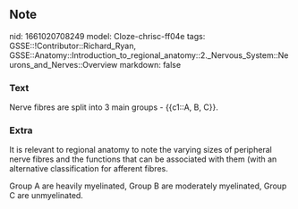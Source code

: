 ## Note
nid: 1661020708249
model: Cloze-chrisc-ff04e
tags: GSSE::!Contributor::Richard_Ryan, GSSE::Anatomy::Introduction_to_regional_anatomy::2._Nervous_System::Neurons_and_Nerves::Overview
markdown: false

### Text
<div class="toggle">
  Nerve fibres are split into 3 main groups - {{c1::A, B, C}}.
</div>

### Extra
<p id="292f634c-96fa-47a7-8e5e-b88459e033e6" class="">It is
relevant to regional anatomy to note the varying sizes of
peripheral nerve fibres and the functions that can be associated
with them (with an alternative classification for afferent fibres.
<p id="035f4369-cc92-4930-852c-1f786ba51f1f" class="">Group A are
heavily myelinated, Group B are moderately myelinated, Group C are
unmyelinated.
